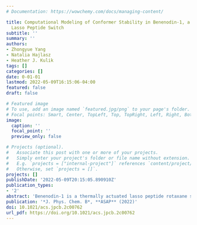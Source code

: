 ```yaml
---
# Documentation: https://wowchemy.com/docs/managing-content/

title: Computational Modeling of Conformer Stability in Benenodin-1, a Thermally Actuated
  Lasso Peptide Switch
subtitle: ''
summary: ''
authors:
- Zhongyue Yang
- Natalia Hajlasz
- Heather J. Kulik
tags: []
categories: []
date: 0-01-01
lastmod: 2022-05-09T16:15:06-04:00
featured: false
draft: false

# Featured image
# To use, add an image named `featured.jpg/png` to your page's folder.
# Focal points: Smart, Center, TopLeft, Top, TopRight, Left, Right, BottomLeft, Bottom, BottomRight.
image:
  caption: ''
  focal_point: ''
  preview_only: false

# Projects (optional).
#   Associate this post with one or more of your projects.
#   Simply enter your project's folder or file name without extension.
#   E.g. `projects = ["internal-project"]` references `content/project/deep-learning/index.md`.
#   Otherwise, set `projects = []`.
projects: []
publishDate: '2022-05-09T20:15:05.890910Z'
publication_types:
- '2'
abstract: 'Benenodin-1 is a thermally actuated lasso peptide rotaxane switch with two primary translational isomers that differ in the relative position of the residue Gln15. The conversion from one conformer to the other involves substantial enthalpy–entropy compensation: one conformer is energetically favored and the other is entropically favored. Here, we take a multi-scale quantum mechanical (QM) and classical molecular dynamic (MD) approach to reveal residue-specific sources of these differences in stability. QM reveals that the two benenodin-1 conformers involve distinct hydrogen bonding networks, with the enthalpically favored conformer having more intra-peptide hydrogen bonds between the Gln15 side chain and nearby residues. The evaluation of configurational entropy over the MD-sampled geometries reveals that the entropically favored conformer has enhanced conformational flexibility. By computing the by-residue-sum entropies, we identify the role of Gln15 and neighboring Glu14 in mediating the entropic variation during the switching process. These computational insights help explain the effects of Glu14Ala and Gln15Ala mutations on the conformational population of benenodin-1 observed experimentally.'
publication: '*J. Phys. Chem. B*, **ASAP** (2022)'
doi: 10.1021/acs.jpcb.2c00762
url_pdf: https://doi.org/10.1021/acs.jpcb.2c00762
---
```

